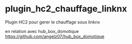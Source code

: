 plugin_hc2_chauffage_linknx
========================

Plugin HC2 pour gerer le chauffage sous linknx

en relation avec hub_box_domotique
https://github.com/angelz07/hub_box_domotique
